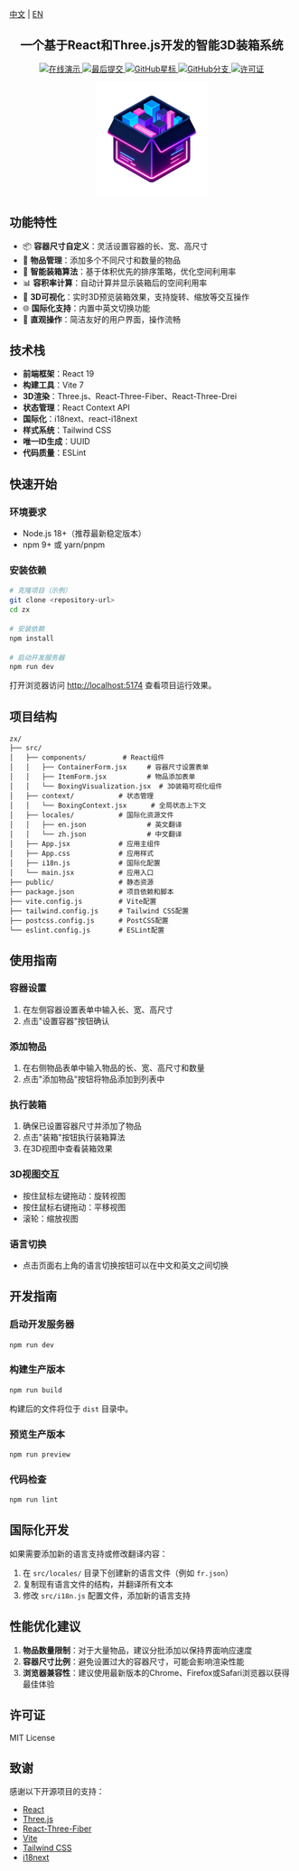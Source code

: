 [中文](README_CN.md) | [EN](README.md)

<div align="center">
  <h2>
    <b>一个基于React和Three.js开发的智能3D装箱系统</b>
  </h2>
</div>

<div align="center">

<a href="https://zhengrwu.github.io/"> <img src="https://img.shields.io/badge/🚀-在线演示-brightgreen" alt="在线演示"> </a>
<a href="https://github.com/ZhengRWu/3DBoxingSystem/graphs/commit-activity"> 
<img src="https://img.shields.io/github/last-commit/ZhengRWu/3DBoxingSystem?color=blue" alt="最后提交"> 
</a> 
<a href="https://github.com/ZhengRWu/3DBoxingSystem/stargazers"> 
<img src="https://img.shields.io/github/stars/ZhengRWu/3DBoxingSystem?color=lightblue" alt="GitHub星标"> 
</a> 
<a href="https://github.com/ZhengRWu/3DBoxingSystem/network/members"> 
<img src="https://img.shields.io/github/forks/ZhengRWu/3DBoxingSystem?color=yellow" alt="GitHub分支"> 
</a> 
<a href="./LICENSE"> 
<img src="https://img.shields.io/github/license/shiyu-coder/Kronos?color=green" alt="许可证"> 
</a>

</div>

<p align="center">

<img src="./logo.png" width="200">

</p>

## 功能特性

- 📦 **容器尺寸自定义**：灵活设置容器的长、宽、高尺寸
- 📐 **物品管理**：添加多个不同尺寸和数量的物品
- 🔄 **智能装箱算法**：基于体积优先的排序策略，优化空间利用率
- 📊 **容积率计算**：自动计算并显示装箱后的空间利用率
- 🎨 **3D可视化**：实时3D预览装箱效果，支持旋转、缩放等交互操作
- 🌐 **国际化支持**：内置中英文切换功能
- 🎯 **直观操作**：简洁友好的用户界面，操作流畅

## 技术栈

- **前端框架**：React 19
- **构建工具**：Vite 7
- **3D渲染**：Three.js、React-Three-Fiber、React-Three-Drei
- **状态管理**：React Context API
- **国际化**：i18next、react-i18next
- **样式系统**：Tailwind CSS
- **唯一ID生成**：UUID
- **代码质量**：ESLint

## 快速开始

### 环境要求

- Node.js 18+（推荐最新稳定版本）
- npm 9+ 或 yarn/pnpm

### 安装依赖

```bash
# 克隆项目（示例）
git clone <repository-url>
cd zx

# 安装依赖
npm install

# 启动开发服务器
npm run dev
```

打开浏览器访问 [http://localhost:5174](http://localhost:5174) 查看项目运行效果。

## 项目结构

```
zx/
├── src/
│   ├── components/         # React组件
│   │   ├── ContainerForm.jsx     # 容器尺寸设置表单
│   │   ├── ItemForm.jsx          # 物品添加表单
│   │   └── BoxingVisualization.jsx  # 3D装箱可视化组件
│   ├── context/           # 状态管理
│   │   └── BoxingContext.jsx      # 全局状态上下文
│   ├── locales/           # 国际化资源文件
│   │   ├── en.json               # 英文翻译
│   │   └── zh.json               # 中文翻译
│   ├── App.jsx            # 应用主组件
│   ├── App.css            # 应用样式
│   ├── i18n.js            # 国际化配置
│   └── main.jsx           # 应用入口
├── public/                # 静态资源
├── package.json           # 项目依赖和脚本
├── vite.config.js         # Vite配置
├── tailwind.config.js     # Tailwind CSS配置
├── postcss.config.js      # PostCSS配置
└── eslint.config.js       # ESLint配置
```

## 使用指南

### 容器设置
1. 在左侧容器设置表单中输入长、宽、高尺寸
2. 点击"设置容器"按钮确认

### 添加物品
1. 在右侧物品表单中输入物品的长、宽、高尺寸和数量
2. 点击"添加物品"按钮将物品添加到列表中

### 执行装箱
1. 确保已设置容器尺寸并添加了物品
2. 点击"装箱"按钮执行装箱算法
3. 在3D视图中查看装箱效果

### 3D视图交互
- 按住鼠标左键拖动：旋转视图
- 按住鼠标右键拖动：平移视图
- 滚轮：缩放视图

### 语言切换
- 点击页面右上角的语言切换按钮可以在中文和英文之间切换

## 开发指南

### 启动开发服务器

```bash
npm run dev
```

### 构建生产版本

```bash
npm run build
```

构建后的文件将位于 `dist` 目录中。

### 预览生产版本

```bash
npm run preview
```

### 代码检查

```bash
npm run lint
```

## 国际化开发

如果需要添加新的语言支持或修改翻译内容：

1. 在 `src/locales/` 目录下创建新的语言文件（例如 `fr.json`）
2. 复制现有语言文件的结构，并翻译所有文本
3. 修改 `src/i18n.js` 配置文件，添加新的语言支持

## 性能优化建议

1. **物品数量限制**：对于大量物品，建议分批添加以保持界面响应速度
2. **容器尺寸比例**：避免设置过大的容器尺寸，可能会影响渲染性能
3. **浏览器兼容性**：建议使用最新版本的Chrome、Firefox或Safari浏览器以获得最佳体验

## 许可证

MIT License

## 致谢

感谢以下开源项目的支持：

- [React](https://react.dev/)
- [Three.js](https://threejs.org/)
- [React-Three-Fiber](https://docs.pmnd.rs/react-three-fiber/)
- [Vite](https://vitejs.dev/)
- [Tailwind CSS](https://tailwindcss.com/)
- [i18next](https://www.i18next.com/)